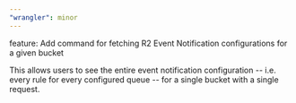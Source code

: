 ```yaml
---
"wrangler": minor
---
```


feature: Add command for fetching R2 Event Notification configurations for a given bucket

This allows users to see the entire event notification configuration -- i.e. every rule for every configured queue -- for a single bucket with a single request.
